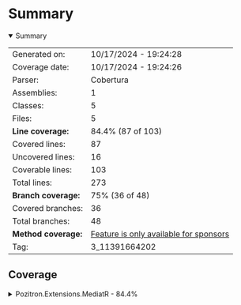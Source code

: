 # Summary
<details open><summary>Summary</summary>

|||
|:---|:---|
| Generated on: | 10/17/2024 - 19:24:28 |
| Coverage date: | 10/17/2024 - 19:24:26 |
| Parser: | Cobertura |
| Assemblies: | 1 |
| Classes: | 5 |
| Files: | 5 |
| **Line coverage:** | 84.4% (87 of 103) |
| Covered lines: | 87 |
| Uncovered lines: | 16 |
| Coverable lines: | 103 |
| Total lines: | 273 |
| **Branch coverage:** | 75% (36 of 48) |
| Covered branches: | 36 |
| Total branches: | 48 |
| **Method coverage:** | [Feature is only available for sponsors](https://reportgenerator.io/pro) |
| Tag: | 3_11391664202 |

</details>

## Coverage
<details><summary>Pozitron.Extensions.MediatR - 84.4%</summary>

|**Name**|**Line**|**Branch**|
|:---|---:|---:|
|**Pozitron.Extensions.MediatR**|**84.4%**|**75%**|
|MediatR.ExtendedMediator|97.2%|83.3%|
|MediatR.MediatorExtensions|70%|50%|
|MediatR.SequentialAllPublisher|76.9%|80%|
|MediatR.SequentialPublisher|100%|100%|
|MediatR.WhenAllPublisher|80%|71.4%|

</details>
